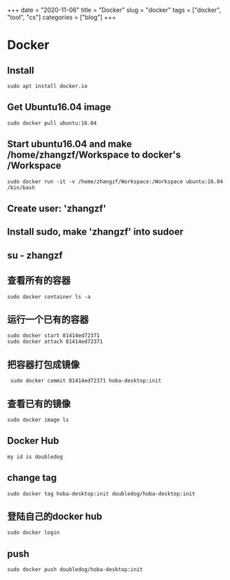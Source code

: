 +++ 
date = "2020-11-06"
title = "Docker"
slug = "docker" 
tags = ["docker", "tool", "cs"]
categories = ["blog"]
+++

# Docker

## Install
```
sudo apt install docker.io
```

## Get Ubuntu16.04 image
```
sudo docker pull ubuntu:16.04
```

## Start ubuntu16.04 and make /home/zhangzf/Workspace to docker's /Workspace
```
sudo docker run -it -v /home/zhangzf/Workspace:/Workspace ubuntu:16.04 /bin/bash
```

## Create user: 'zhangzf'

## Install sudo, make 'zhangzf' into sudoer

## su - zhangzf

## 查看所有的容器
```
sudo docker container ls -a
```

## 运行一个已有的容器
```
sudo docker start 81414ed72371
sudo docker attach 81414ed72371
```

## 把容器打包成镜像
```
 sudo docker commit 81414ed72371 hoba-desktop:init
```

## 查看已有的镜像
```
sudo docker image ls
```

## Docker Hub
```
my id is doubledog
```

## change tag
```
sudo docker tag hoba-desktop:init doubledog/hoba-desktop:init
```

## 登陆自己的docker hub
```
sudo docker login
```

## push
```
sudo docker push doubledog/hoba-desktop:init
```

